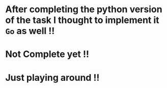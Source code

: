 # After completing the python version of the task I thought to implement it `Go` as well !!

# Not Complete yet !!
# Just playing around !!
